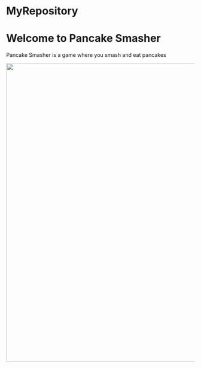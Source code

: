 # MyRepository
<h1>Welcome to Pancake Smasher</h1>
<p>Pancake Smasher is a game where you smash and eat pancakes</p>
<img src="pic_titlescreen.png" width="801" height="798">
